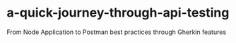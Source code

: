 # a-quick-journey-through-api-testing
From Node Application to Postman best practices through Gherkin features

